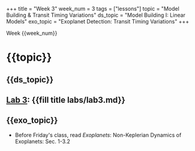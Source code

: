 +++
title = "Week 3"
week_num = 3
tags = ["lessons"]
topic = "Model Building & Transit Timing Variations"
ds_topic = "Model Building I: Linear Models"
exo_topic =  "Exoplanet Detection: Transit Timing Variations"
+++

Week {{week_num}}
# {{topic}}

## {{ds_topic}}

## [Lab 3](../../labs/lab3/): {{fill title labs/lab3.md}}

## {{exo_topic}}
- Before Friday's class, read *Exoplanets*:  Non-Keplerian Dynamics of Exoplanets:   Sec. 1-3.2
